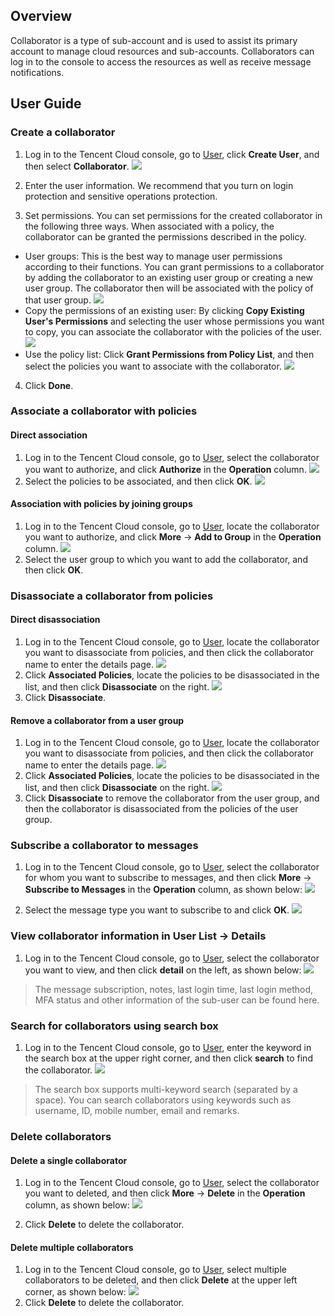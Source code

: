 ## Overview
Collaborator is a type of sub-account and is used to assist its primary account to manage cloud resources and sub-accounts. Collaborators can log in to the console to access the resources as well as receive message notifications.

## User Guide

### Create a collaborator

1. Log in to the Tencent Cloud console, go to [User](https://intl.cloud.tencent.com/login), click **Create User**, and then select **Collaborator**.
![](https://main.qcloudimg.com/raw/2a527707914c46c86fc4dfbc3b041e44.png)

2. Enter the user information. We recommend that you turn on login protection and sensitive operations protection.

3. Set permissions. You can set permissions for the created collaborator in the following three ways. When associated with a policy, the collaborator can be granted the permissions described in the policy.
 - User groups: This is the best way to manage user permissions according to their functions. You can grant permissions to a collaborator by adding the collaborator to an existing user group or creating a new user group. The collaborator then will be associated with the policy of that user group. 
 ![](https://main.qcloudimg.com/raw/865a1b888fa7e102f052bc546446b84e.png)
 - Copy the permissions of an existing user: By clicking **Copy Existing User's Permissions** and selecting the user whose permissions you want to copy, you can associate the collaborator with the policies of the user.
 ![](https://main.qcloudimg.com/raw/d4b91f83cde0b4bff6b4b18f648e1a1f.png)
 - Use the policy list: Click **Grant Permissions from Policy List**, and then select the policies you want to associate with the collaborator.
 ![](https://main.qcloudimg.com/raw/1dcaa189691c5fb0357883726d600bb7.png)
 
4. Click **Done**.

### Associate a collaborator with policies

#### Direct association
1. Log in to the Tencent Cloud console, go to [User](https://intl.cloud.tencent.com/login), select the collaborator you want to authorize, and click **Authorize** in the **Operation** column.
![](https://main.qcloudimg.com/raw/3884d34ec6c5d194aa2b81a02100f34d.png)
2. Select the policies to be associated, and then click **OK**.
![](https://main.qcloudimg.com/raw/a3beeeaf808f8fcb1b365e99791d5dcb.png)

#### Association with policies by joining groups
1. Log in to the Tencent Cloud console, go to [User](https://intl.cloud.tencent.com/login), locate the collaborator you want to authorize, and click **More** -> **Add to Group** in the **Operation** column.
![](https://main.qcloudimg.com/raw/8d846cf032237641c926a1ebcc3ca2da.png)
2. Select the user group to which you want to add the collaborator, and then click **OK**.

### Disassociate a collaborator from policies 
#### Direct disassociation
1. Log in to the Tencent Cloud console, go to [User](https://intl.cloud.tencent.com/login), locate the collaborator you want to disassociate from policies, and then click the collaborator name to enter the details page.
![](https://main.qcloudimg.com/raw/bd9526fa2c2556a1921d4e5de5a9d15e.png)
2. Click **Associated Policies**, locate the policies to be disassociated in the list, and then click **Disassociate** on the right.
![](https://main.qcloudimg.com/raw/e7e94d9fa491069b6cb79524d6f6be5a.png)
3. Click **Disassociate**.

#### Remove a collaborator from a user group
1. Log in to the Tencent Cloud console, go to [User](https://intl.cloud.tencent.com/login), locate the collaborator you want to disassociate from policies, and then click the collaborator name to enter the details page.
![](https://main.qcloudimg.com/raw/7a54e1dc96742726d86393a6d4c93dc3.png)
2. Click **Associated Policies**, locate the policies to be disassociated in the list, and then click **Disassociate** on the right.
![](https://main.qcloudimg.com/raw/ae83a96c19e2c3f8f38c678d5eec8dfd.png)
3. Click **Disassociate** to remove the collaborator from the user group, and then the collaborator is disassociated from the policies of the user group.

### Subscribe a collaborator to messages
1. Log in to the Tencent Cloud console, go to [User](https://intl.cloud.tencent.com/login), select the collaborator for whom you want to subscribe to messages, and then click **More** -> **Subscribe to Messages** in the **Operation** column, as shown below:
![](https://main.qcloudimg.com/raw/3b68ef630f89ca098d2b5e27f8ec548a.png)

2. Select the message type you want to subscribe to and click **OK**.
![](https://main.qcloudimg.com/raw/602b832bc439a8f4ac7611298b7026d5.png)

### View collaborator information in **User List** -> **Details**

1. Log in to the Tencent Cloud console, go to [User](https://intl.cloud.tencent.com/login), select the collaborator you want to view, and then click **detail** on the left, as shown below:
 ![](https://main.qcloudimg.com/raw/33ac9bedd6fc4d9b5fb2b1b01e8a25f3.png)
>The message subscription, notes, last login time, last login method, MFA status and other information of the sub-user can be found here.

### Search for collaborators using search box
1. Log in to the Tencent Cloud console, go to [User](https://intl.cloud.tencent.com/login), enter the keyword in the search box at the upper right corner, and then click **search**  to find the collaborator. 
![](https://main.qcloudimg.com/raw/1367981a530d7c40077a74a015773798.png)
>The search box supports multi-keyword search (separated by a space). You can search collaborators using keywords such as username, ID, mobile number, email and remarks.


### Delete collaborators
#### Delete a single collaborator
1. Log in to the Tencent Cloud console, go to [User](https://intl.cloud.tencent.com/login), select the collaborator you want to deleted, and then click **More** -> **Delete** in the **Operation** column, as shown below:
![](https://main.qcloudimg.com/raw/4c2294d6ed4c0eb22285b021772d8b90.png)

2. Click **Delete** to delete the collaborator.

#### Delete multiple collaborators
1. Log in to the Tencent Cloud console, go to [User](https://intl.cloud.tencent.com/login), select multiple collaborators to be deleted, and then click **Delete** at the upper left corner, as shown below:
![](https://main.qcloudimg.com/raw/d521def2759bd6e13e60a0f9733d8e04.png)
2. Click **Delete** to delete the collaborator.


